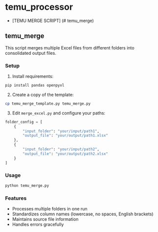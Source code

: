 # temu_processor
- [TEMU MERGE SCRIPT] (# temu_merge)


## temu_merge
This script merges multiple Excel files from different folders into consolidated output files.

### Setup

1. Install requirements:
```bash
pip install pandas openpyxl
```

2. Create a copy of the template:
```bash
cp temu_merge_template.py temu_merge.py
```

3. Edit `merge_excel.py` and configure your paths:
```python
folder_config = [
    {
        "input_folder": "your/input/path1",
        "output_file": "your/output/path1.xlsx"
    },
    {
        "input_folder": "your/input/path2",
        "output_file": "your/output/path2.xlsx"
    }
]
```

### Usage
```bash
python temu_merge.py
```

### Features
- Processes multiple folders in one run
- Standardizes column names (lowercase, no spaces, English brackets)
- Maintains source file information
- Handles errors gracefully
